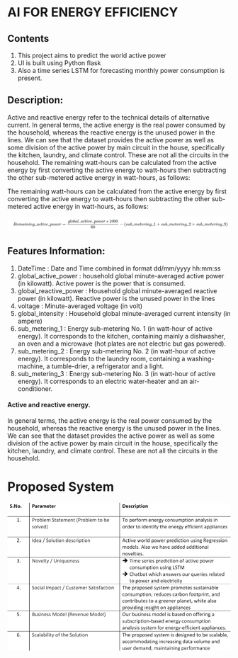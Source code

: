# AI FOR ENERGY EFFICIENCY
## Contents
1. This project aims to predict the world active power
3. UI is built using Python flask 
4. Also a time series LSTM for forecasting monthly power consumption is present.

## Description:
Active and reactive energy refer to the technical details of alternative current. In general terms, the active energy is the real power consumed by the household, whereas the reactive energy is the unused power in the lines. We can see that the dataset provides the active power as well as some division of the active power by main circuit in the house, specifically the kitchen, laundry, and climate control. These are not all the circuits in the household. The remaining watt-hours can be calculated from the active energy by first converting the active energy to watt-hours then subtracting the other sub-metered active energy in watt-hours, as follows:

The remaining watt-hours can be calculated from the active energy by first converting the active energy to watt-hours then subtracting the other sub-metered active energy in watt-hours, as follows:

 ![image](https://github.com/hemant3580/Final_Year_Project/blob/main/formula.png)

## Features Information:

1. DateTime : Date and Time combined in format dd/mm/yyyy hh:mm:ss
2. global_active_power : household global minute-averaged active power (in kilowatt). Active power is the power that is consumed.
3. global_reactive_power : Household global minute-averaged reactive power (in kilowatt). Reactive power is the unused power in the lines
4. voltage : Minute-averaged voltage (in volt)
5. global_intensity : Household global minute-averaged current intensity (in ampere)
6. sub_metering_1 : Energy sub-metering No. 1 (in watt-hour of active energy). It corresponds to the kitchen, containing mainly a dishwasher, an oven and a microwave (hot plates are not electric but gas powered).
7. sub_metering_2 : Energy sub-metering No. 2 (in watt-hour of active energy). It corresponds to the laundry room, containing a washing-machine, a tumble-drier, a refrigerator and a light.
8. sub_metering_3 : Energy sub-metering No. 3 (in watt-hour of active energy). It corresponds to an electric water-heater and an air-conditioner.

#### Active and reactive energy.

In general terms, the active energy is the real power consumed by the household, whereas the reactive energy is the unused power in the lines.
We can see that the dataset provides the active power as well as some division of the active power by main circuit in the house, specifically the kitchen, laundry, and climate control. These are not all the circuits in the household.
# Proposed System
![Image2](https://github.com/hemant3580/Final_Year_Project/blob/main/image.png)
